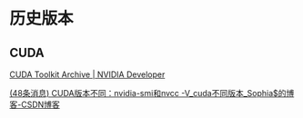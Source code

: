 # 历史版本

## CUDA

[CUDA Toolkit Archive | NVIDIA Developer](https://developer.nvidia.com/cuda-toolkit-archive)

[(48条消息) CUDA版本不同：nvidia-smi和nvcc -V_cuda不同版本_Sophia$的博客-CSDN博客](https://blog.csdn.net/sophicchen/article/details/120782209)